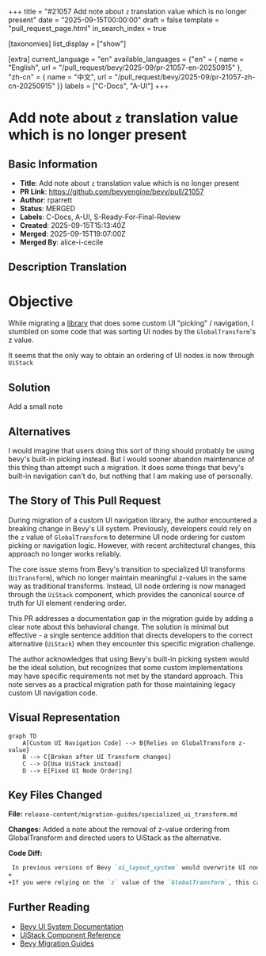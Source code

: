 +++
title = "#21057 Add note about `z` translation value which is no longer present"
date = "2025-09-15T00:00:00"
draft = false
template = "pull_request_page.html"
in_search_index = true

[taxonomies]
list_display = ["show"]

[extra]
current_language = "en"
available_languages = {"en" = { name = "English", url = "/pull_request/bevy/2025-09/pr-21057-en-20250915" }, "zh-cn" = { name = "中文", url = "/pull_request/bevy/2025-09/pr-21057-zh-cn-20250915" }}
labels = ["C-Docs", "A-UI"]
+++

# Add note about `z` translation value which is no longer present

## Basic Information
- **Title**: Add note about `z` translation value which is no longer present
- **PR Link**: https://github.com/bevyengine/bevy/pull/21057
- **Author**: rparrett
- **Status**: MERGED
- **Labels**: C-Docs, A-UI, S-Ready-For-Final-Review
- **Created**: 2025-09-15T15:13:40Z
- **Merged**: 2025-09-15T19:07:00Z
- **Merged By**: alice-i-cecile

## Description Translation

# Objective

While migrating a [library](https://github.com/rparrett/bevy-alt-ui-navigation-lite) that does some custom UI "picking" / navigation, I stumbled on some code that was sorting UI nodes by the `GlobalTransform`'s z value.

It seems that the only way to obtain an ordering of UI nodes is now through `UiStack`

## Solution

Add a small note

## Alternatives

I would imagine that users doing this sort of thing should probably be using bevy's built-in picking instead. But I would sooner abandon maintenance of this thing than attempt such a migration. It does some things that bevy's built-in navigation can't do, but nothing that I am making use of personally.

## The Story of This Pull Request

During migration of a custom UI navigation library, the author encountered a breaking change in Bevy's UI system. Previously, developers could rely on the `z` value of `GlobalTransform` to determine UI node ordering for custom picking or navigation logic. However, with recent architectural changes, this approach no longer works reliably.

The core issue stems from Bevy's transition to specialized UI transforms (`UiTransform`), which no longer maintain meaningful z-values in the same way as traditional transforms. Instead, UI node ordering is now managed through the `UiStack` component, which provides the canonical source of truth for UI element rendering order.

This PR addresses a documentation gap in the migration guide by adding a clear note about this behavioral change. The solution is minimal but effective - a single sentence addition that directs developers to the correct alternative (`UiStack`) when they encounter this specific migration challenge.

The author acknowledges that using Bevy's built-in picking system would be the ideal solution, but recognizes that some custom implementations may have specific requirements not met by the standard approach. This note serves as a practical migration path for those maintaining legacy custom UI navigation code.

## Visual Representation

```mermaid
graph TD
    A[Custom UI Navigation Code] --> B{Relies on GlobalTransform z-value}
    B --> C[Broken after UI Transform changes]
    C --> D[Use UiStack instead]
    D --> E[Fixed UI Node Ordering]
```

## Key Files Changed

**File:** `release-content/migration-guides/specialized_ui_transform.md`

**Changes:** Added a note about the removal of z-value ordering from GlobalTransform and directed users to UiStack as the alternative.

**Code Diff:**
```markdown
 In previous versions of Bevy `ui_layout_system` would overwrite UI node's `Transform::translation` each frame. `UiTransform`s aren't overwritten and there is no longer any need for systems that cache and rewrite the transform for translated UI elements.
+
+If you were relying on the `z` value of the `GlobalTransform`, this can be derived from `UiStack` instead.
```

## Further Reading

- [Bevy UI System Documentation](https://docs.rs/bevy_ui/latest/bevy_ui/)
- [UiStack Component Reference](https://docs.rs/bevy_ui/latest/bevy_ui/struct.UiStack.html)
- [Bevy Migration Guides](https://bevyengine.org/learn/migration-guides/)